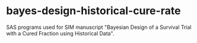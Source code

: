 # bayes-design-historical-cure-rate
SAS programs used for SIM manuscript "Bayesian Design of a Survival Trial with a Cured Fraction using Historical Data".
